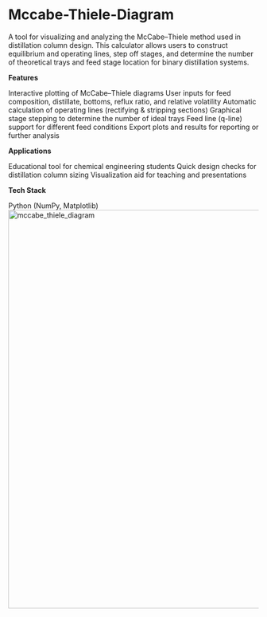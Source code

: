 # Mccabe-Thiele-Diagram

A tool for visualizing and analyzing the McCabe–Thiele method used in distillation column design. This calculator allows users to construct equilibrium and operating lines, step off stages, and determine the number of theoretical trays and feed stage location for binary distillation systems.

**Features**

Interactive plotting of McCabe–Thiele diagrams
User inputs for feed composition, distillate, bottoms, reflux ratio, and relative volatility
Automatic calculation of operating lines (rectifying & stripping sections)
Graphical stage stepping to determine the number of ideal trays
Feed line (q-line) support for different feed conditions
Export plots and results for reporting or further analysis

**Applications**

Educational tool for chemical engineering students
Quick design checks for distillation column sizing
Visualization aid for teaching and presentations

**Tech Stack**

Python (NumPy, Matplotlib)
<img width="800" height="800" alt="mccabe_thiele_diagram" src="https://github.com/user-attachments/assets/f4a697e2-274d-4ac7-b573-b9beaf9c2a8d" />
